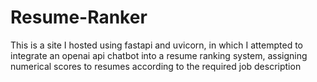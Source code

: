 # Resume-Ranker
This is a site I hosted using fastapi and uvicorn, in which I attempted to integrate an openai api chatbot into a resume ranking system, assigning numerical scores to resumes according to the required job description
